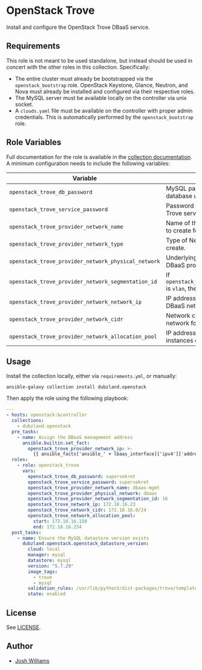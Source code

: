 # OpenStack Trove

Install and configure the OpenStack Trove DBaaS service.

## Requirements

This role is not meant to be used standalone, but instead should be used in
concert with the other roles in this collection. Specifically:

- The entire cluster must already be bootstrapped via the `openstack_bootstrap`
  role.
  OpenStack Keystone, Glance, Neutron, and Nova must already be installed and
  configured via their respective roles.
- The MySQL server must be available locally on the controller via unix socket.
- A `clouds.yaml` file must be available on the controller with proper admin
  credentials. This is automatically performed by the `openstack_bootstrap`
  role.

## Role Variables

Full documentation for the role is available in the [collection
documentation][1]. A minimum configuration needs to include the
following variables:

| Variable                                            | Comments                                                           |
| --------------------------------------------------- | ------------------------------------------------------------------ |
| `openstack_trove_db_password`                       | MySQL password to assign to the Trove database user.               |
| `openstack_trove_service_password`                  | Password to assign in Keystone for the Trove service.              |
| `openstack_trove_provider_network_name`             | Name of the Neutron provider network to create for DBaaS traffic.  |
| `openstack_trove_provider_network_type`             | Type of Neutron provider network to create.                        |
| `openstack_trove_provider_network_physical_network` | Underlying OVN network to attach the DBaaS provider network to.    |
| `openstack_trove_provider_network_segmentation_id`  | If `openstack_trove_provider_network_type` is `vlan`, the vlan id. |
| `openstack_trove_provider_network_network_ip`       | IP address of the controller on the DBaaS network.                 |
| `openstack_trove_provider_network_cidr`             | Network cidr to assign to the Neutron network for DBaaS.           |
| `openstack_trove_provider_network_allocation_pool`  | IP address pool to use for Trove instances on the DBaaS network.   |

## Usage

Install the collection locally, either via `requirements.yml`, or manually:

```console
ansible-galaxy collection install dubzland.openstack
```

Then apply the role using the following playbook:

```yaml
---
- hosts: openstack:&controller
  collections:
    - dubzland.openstack
  pre_tasks:
    - name: Assign the DBaaS management address
      ansible.builtin.set_fact:
        openstack_trove_provider_network_ip: >-
          {{ ansible_facts['ansible_' + lbaas_interface]['ipv4']['address'] }}
  roles:
    - role: openstack_trove
      vars:
        openstack_trove_db_password: supersekret
        openstack_trove_service_password: supersekret
        openstack_trove_provider_network_name: dbaas-mgmt
        openstack_trove_provider_physical_network: dbaas
        openstack_trove_provider_network_segmentation_id: 16
        openstack_trove_network_ip: 172.18.16.23
        openstack_trove_network_cidr: 172.18.16.0/24
        openstack_trove_network_allocation_pool:
          start: 172.18.16.150
          end: 172.18.16.254
  post_tasks:
    - name: Ensure the MySQL datastore version exists
      dubzland.openstack.openstack_datastore_version:
        cloud: local
        manager: mysql
        datastore: mysql
        version: "5.7.29"
        image_tags:
          - trove
          - mysql
        validation_rules: /usr/lib/python3/dist-packages/trove/templates/mysql/validation-rules.json
        state: enabled
```

## License

See [LICENSE](LICENSE).

## Author

- [Josh Williams](https://dubzland.com)

[1]: https://docs.dubzland.io/ansible-collections/collections/dubzland/openstack/openstack_trove_role.html
